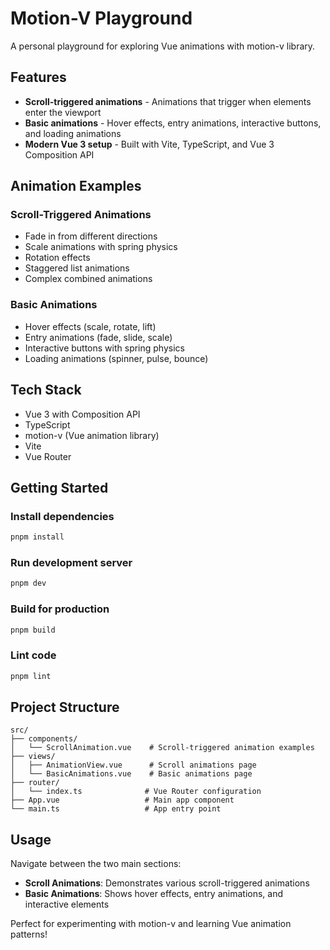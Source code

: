# Motion-V Playground

A personal playground for exploring Vue animations with motion-v library.

## Features

- **Scroll-triggered animations** - Animations that trigger when elements enter the viewport
- **Basic animations** - Hover effects, entry animations, interactive buttons, and loading animations
- **Modern Vue 3 setup** - Built with Vite, TypeScript, and Vue 3 Composition API

## Animation Examples

### Scroll-Triggered Animations

- Fade in from different directions
- Scale animations with spring physics
- Rotation effects
- Staggered list animations
- Complex combined animations

### Basic Animations

- Hover effects (scale, rotate, lift)
- Entry animations (fade, slide, scale)
- Interactive buttons with spring physics
- Loading animations (spinner, pulse, bounce)

## Tech Stack

- Vue 3 with Composition API
- TypeScript
- motion-v (Vue animation library)
- Vite
- Vue Router

## Getting Started

### Install dependencies

```sh
pnpm install
```

### Run development server

```sh
pnpm dev
```

### Build for production

```sh
pnpm build
```

### Lint code

```sh
pnpm lint
```

## Project Structure

```
src/
├── components/
│   └── ScrollAnimation.vue    # Scroll-triggered animation examples
├── views/
│   ├── AnimationView.vue      # Scroll animations page
│   └── BasicAnimations.vue    # Basic animations page
├── router/
│   └── index.ts              # Vue Router configuration
├── App.vue                   # Main app component
└── main.ts                   # App entry point
```

## Usage

Navigate between the two main sections:

- **Scroll Animations**: Demonstrates various scroll-triggered animations
- **Basic Animations**: Shows hover effects, entry animations, and interactive elements

Perfect for experimenting with motion-v and learning Vue animation patterns!

